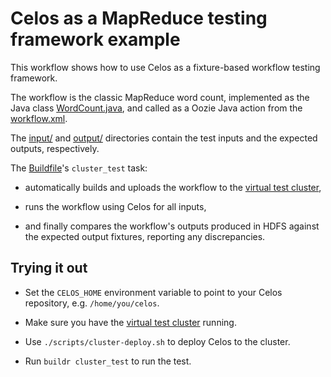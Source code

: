 # Celos as a MapReduce testing framework example

This workflow shows how to use Celos as a fixture-based workflow
testing framework.

The workflow is the classic MapReduce word count, implemented as the
Java class [WordCount.java](src/main/java/com/collective/celos/examples/wordcount/WordCount.java),
and called as a Oozie Java action from the [workflow.xml](workflow/workflow.xml).

The [input/](input) and [output/](output) directories contain the
test inputs and the expected outputs, respectively.

The [Buildfile](Buildfile)'s `cluster_test` task:

* automatically builds and uploads the workflow to the [virtual test cluster](../../provisioner),

* runs the workflow using Celos for all inputs,

* and finally compares the workflow's outputs produced in HDFS against
  the expected output fixtures, reporting any discrepancies.

## Trying it out

* Set the `CELOS_HOME` environment variable to point to your Celos repository, e.g. `/home/you/celos`.

* Make sure you have the [virtual test cluster](../../provisioner) running.

* Use `./scripts/cluster-deploy.sh` to deploy Celos to the cluster.

* Run `buildr cluster_test` to run the test.
